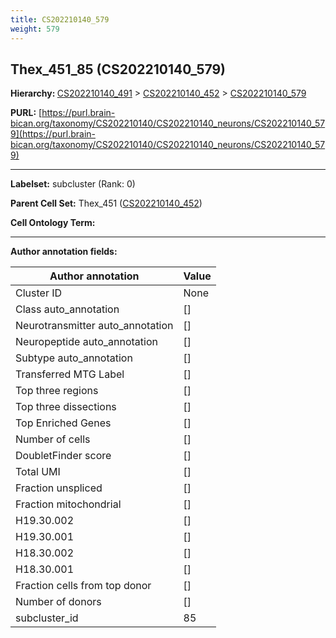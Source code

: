 ```yaml
---
title: CS202210140_579
weight: 579
---
```

## Thex_451_85 (CS202210140_579)
<b>Hierarchy: </b>
[CS202210140_491](../CS202210140_491) >
[CS202210140_452](../CS202210140_452) >
[CS202210140_579](../CS202210140_579)

**PURL:** [https://purl.brain-bican.org/taxonomy/CS202210140/CS202210140_neurons/CS202210140_579](https://purl.brain-bican.org/taxonomy/CS202210140/CS202210140_neurons/CS202210140_579)

---


**Labelset:** subcluster (Rank: 0)

**Parent Cell Set:** Thex_451 ([CS202210140_452](../CS202210140_452))



**Cell Ontology Term:** 

[MARKER GENES.]: #


---

[TRANSFERRED ANNOTATIONS.]: #


[AUTHOR ANNOTATION FIELDS.]: #


**Author annotation fields:**

| Author annotation | Value |
|-------------------|-------|
|Cluster ID|None|
|Class auto_annotation|[]|
|Neurotransmitter auto_annotation|[]|
|Neuropeptide auto_annotation|[]|
|Subtype auto_annotation|[]|
|Transferred MTG Label|[]|
|Top three regions|[]|
|Top three dissections|[]|
|Top Enriched Genes|[]|
|Number of cells|[]|
|DoubletFinder score|[]|
|Total UMI|[]|
|Fraction unspliced|[]|
|Fraction mitochondrial|[]|
|H19.30.002|[]|
|H19.30.001|[]|
|H18.30.002|[]|
|H18.30.001|[]|
|Fraction cells from top donor|[]|
|Number of donors|[]|
|subcluster_id|85|
